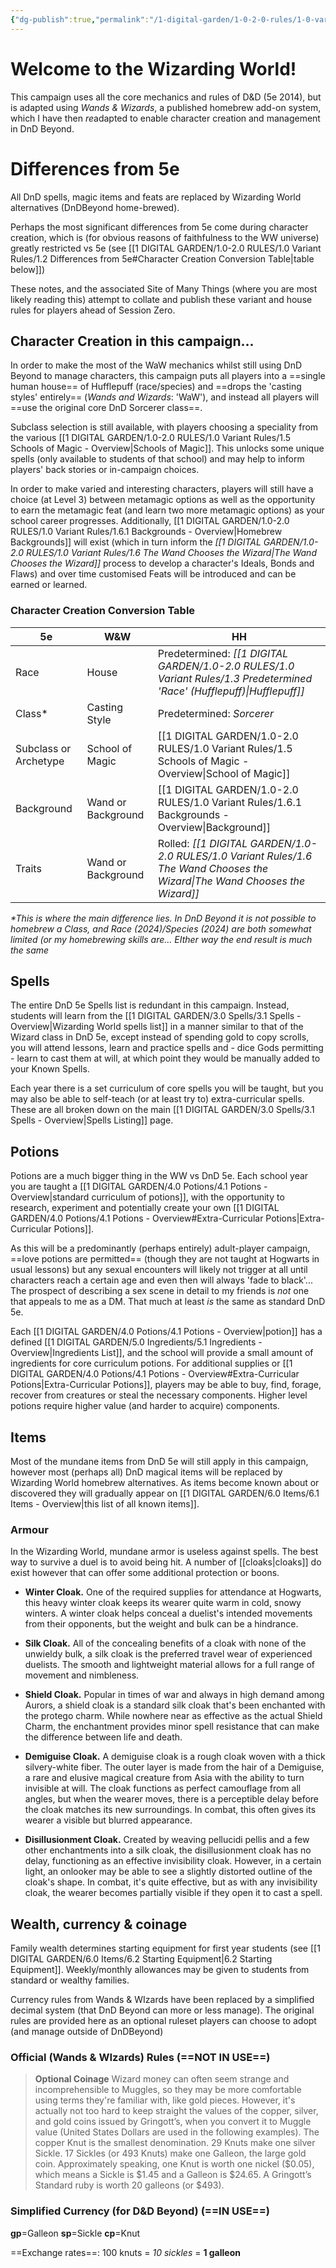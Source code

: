 ```yaml
---
{"dg-publish":true,"permalink":"/1-digital-garden/1-0-2-0-rules/1-0-variant-rules/1-2-differences-from-5e/"}
---
```


# Welcome to the Wizarding World!
This campaign uses all the core mechanics and rules of D&D (5e 2014), but is adapted using *Wands & Wizards*, a published homebrew add-on system, which I have then *re*adapted to enable character creation and management in DnD Beyond. 

# Differences from 5e
All DnD spells, magic items and feats are replaced by Wizarding World alternatives (DnDBeyond home-brewed). 

Perhaps the most significant differences from 5e come during character creation, which is (for obvious reasons of faithfulness to the WW universe) greatly restricted vs 5e (see [[1 DIGITAL GARDEN/1.0-2.0 RULES/1.0 Variant Rules/1.2 Differences from 5e#Character Creation Conversion Table\|table below]])

These notes, and the associated Site of Many Things (where you are most likely reading this) attempt to collate and publish these variant and house rules for players ahead of Session Zero.

## Character Creation in this campaign...

In order to make the most of the WaW mechanics whilst still using DnD Beyond to manage characters, this campaign puts all players into a ==single human house== of Hufflepuff (race/species) and ==drops the 'casting styles' entirely== (*Wands and Wizards*: 'WaW'), and instead all players will ==use the original core DnD Sorcerer class==.

Subclass selection is still available, with players choosing a speciality from the various [[1 DIGITAL GARDEN/1.0-2.0 RULES/1.0 Variant Rules/1.5 Schools of Magic - Overview\|Schools of Magic]]. This unlocks some unique spells (only available to students of that school) and may help to inform players' back stories or in-campaign choices.

In order to make varied and interesting characters, players will still have a choice (at Level 3) between metamagic options as well as the opportunity to earn the metamagic feat (and learn two more metamagic options) as your school career progresses. Additionally, [[1 DIGITAL GARDEN/1.0-2.0 RULES/1.0 Variant Rules/1.6.1 Backgrounds - Overview\|Homebrew Backgrounds]] will exist (which in turn inform the *[[1 DIGITAL GARDEN/1.0-2.0 RULES/1.0 Variant Rules/1.6 The Wand Chooses the Wizard\|The Wand Chooses the Wizard]]* process to develop a character's Ideals, Bonds and Flaws) and over time customised Feats will be introduced and can be earned or learned.

### Character Creation Conversion Table

| 5e                    | W&W                | HH                                                                         |
| --------------------- | ------------------ | -------------------------------------------------------------------------- |
| Race                  | House              | Predetermined: *[[1 DIGITAL GARDEN/1.0-2.0 RULES/1.0 Variant Rules/1.3 Predetermined 'Race' (Hufflepuff)\|Hufflepuff]]*     |
| Class*                | Casting Style      | Predetermined: *Sorcerer*                                                  |
| Subclass or Archetype | School of Magic    | [[1 DIGITAL GARDEN/1.0-2.0 RULES/1.0 Variant Rules/1.5 Schools of Magic - Overview\|School of Magic]]                            |
| Background            | Wand or Background | [[1 DIGITAL GARDEN/1.0-2.0 RULES/1.0 Variant Rules/1.6.1 Backgrounds - Overview\|Background]]                                    |
| Traits                | Wand or Background | Rolled: *[[1 DIGITAL GARDEN/1.0-2.0 RULES/1.0 Variant Rules/1.6 The Wand Chooses the Wizard\|The Wand Chooses the Wizard]]* |
*\*This is where the main difference lies. In DnD Beyond it is not possible to homebrew a Class, and Race (2024)/Species (2024) are both somewhat limited (or my homebrewing skills are... EIther way the end result is much the same*

## Spells

The entire DnD 5e Spells list is redundant in this campaign. Instead, students will learn from the [[1 DIGITAL GARDEN/3.0 Spells/3.1 Spells - Overview\|Wizarding World spells list]] in a manner similar to that of the Wizard class in DnD 5e, except instead of spending gold to copy scrolls, you will attend lessons, learn and practice spells and - dice Gods permitting - learn to cast them at will, at which point they would be manually added to your Known Spells.

Each year there is a set curriculum of core spells you will be taught, but you may also be able to self-teach (or at least try to) extra-curricular spells. These are all broken down on the main [[1 DIGITAL GARDEN/3.0 Spells/3.1 Spells - Overview\|Spells Listing]] page.

## Potions

Potions are a much bigger thing in the WW vs DnD 5e. Each school year you are taught a [[1 DIGITAL GARDEN/4.0 Potions/4.1 Potions - Overview\|standard curriculum of potions]], with the opportunity to research, experiment and potentially create your own [[1 DIGITAL GARDEN/4.0 Potions/4.1 Potions - Overview#Extra-Curricular Potions\|Extra-Curricular Potions]].

As this will be a predominantly (perhaps entirely) adult-player campaign, ==love potions are permitted== (though they are not taught at Hogwarts in usual lessons) but any sexual encounters will likely not trigger at all until characters reach a certain age and even then will always 'fade to black'... The prospect of describing a sex scene in detail to my friends is *not* one that appeals to me as a DM. That much at least *is* the same as standard DnD 5e.

Each [[1 DIGITAL GARDEN/4.0 Potions/4.1 Potions - Overview\|potion]] has a defined [[1 DIGITAL GARDEN/5.0 Ingredients/5.1 Ingredients - Overview\|Ingredients List]], and the school will provide a small amount of  ingredients for core curriculum potions. For additional supplies or [[1 DIGITAL GARDEN/4.0 Potions/4.1 Potions - Overview#Extra-Curricular Potions\|Extra-Curricular Potions]], players may be able to buy, find, forage, recover from creatures or steal the necessary components. Higher level potions require higher value (and harder to acquire) components.

## Items

Most of the mundane items from DnD 5e will still apply in this campaign, however most (perhaps all) DnD magical items will be replaced by Wizarding World homebrew alternatives. As items become known about or discovered they will gradually appear on [[1 DIGITAL GARDEN/6.0 Items/6.1 Items - Overview\|this list of all known items]].

### Armour
In the Wizarding World, mundane armor is useless against spells. The best way to survive a duel is to avoid being hit. A number of [[cloaks\|cloaks]] do exist however that can offer some additional protection or boons.

* **Winter Cloak.** One of the required supplies for attendance at Hogwarts, this heavy winter cloak keeps its wearer quite warm in cold, snowy winters. A winter cloak helps conceal a duelist's intended movements from their opponents, but the weight and bulk can be a hindrance.

* **Silk Cloak.** All of the concealing benefits of a cloak with none of the unwieldy bulk, a silk cloak is the preferred travel wear of experienced duelists. The smooth and lightweight material allows for a full range of movement and nimbleness.

* **Shield Cloak.** Popular in times of war and always in high demand among Aurors, a shield cloak is a standard silk cloak that's been enchanted with the protego charm. While nowhere near as effective as the actual Shield Charm, the enchantment provides minor spell resistance that can make the difference between life and death.

* **Demiguise Cloak.** A demiguise cloak is a rough cloak woven with a thick silvery-white fiber. The outer layer is made from the hair of a Demiguise, a rare and elusive magical creature from Asia with the ability to turn invisible at will. The cloak functions as perfect camouflage from all angles, but when the wearer moves, there is a perceptible delay before the cloak matches its new surroundings. In combat, this often gives its wearer a visible but blurred appearance.

* **Disillusionment Cloak.** Created by weaving pellucidi pellis and a few other enchantments into a silk cloak, the disillusionment cloak has no delay, functioning as an effective invisibility cloak. However, in a certain light, an onlooker may be able to see a slightly distorted outline of the cloak's shape. In combat, it's quite effective, but as with any invisibility cloak, the wearer becomes partially visible if they open it to cast a spell.


## Wealth, currency & coinage

Family wealth determines starting equipment for first year students (see [[1 DIGITAL GARDEN/6.0 Items/6.2 Starting Equipment\|6.2 Starting Equipment]]. Weekly/monthly allowances may be given to students from standard or wealthy families.

Currency rules from Wands & WIzards have been replaced by a simplified decimal system (that DnD Beyond can more or less manage). The original rules are provided here as an optional ruleset players can choose to adopt (and manage outside of DnDBeyond)

### Official (Wands & WIzards) Rules (==NOT IN USE==)

>**Optional Coinage**
>Wizard money can often seem strange and incomprehensible to Muggles, so they may be more comfortable using terms they're familiar with, like gold pieces. However, it's actually not too hard to keep straight the values of the copper, silver, and gold coins issued by Gringott’s, when you convert it to Muggle value (United States Dollars are used in the following examples).
>The copper Knut is the smallest denomination. 29 Knuts make one silver Sickle. 17 Sickles (or 493 Knuts) make one Galleon, the large gold coin. Approximately speaking, one Knut is worth one nickel ($0.05), which means a Sickle is $1.45 and a Galleon is $24.65. A Gringott’s Standard ruby is worth 20 galleons (or $493).

### Simplified Currency (for D&D Beyond) (==IN USE==)

**gp**=Galleon
**sp**=Sickle
**cp**=Knut

==Exchange rates==: 100 knuts = *10 sickles* = **1 galleon**

